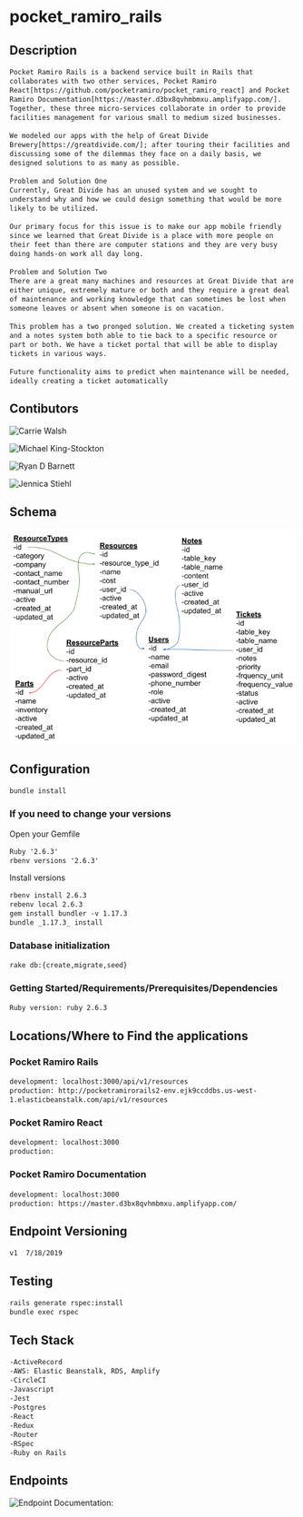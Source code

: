 # pocket_ramiro_rails

## Description
```
Pocket Ramiro Rails is a backend service built in Rails that collaborates with two other services, Pocket Ramiro React[https://github.com/pocketramiro/pocket_ramiro_react] and Pocket Ramiro Documentation[https://master.d3bx8qvhmbmxu.amplifyapp.com/]. Together, these three micro-services collaborate in order to provide facilities management for various small to medium sized businesses.

We modeled our apps with the help of Great Divide Brewery[https://greatdivide.com/]; after touring their facilities and discussing some of the dilemmas they face on a daily basis, we designed solutions to as many as possible.

Problem and Solution One
Currently, Great Divide has an unused system and we sought to understand why and how we could design something that would be more likely to be utilized.

Our primary focus for this issue is to make our app mobile friendly since we learned that Great Divide is a place with more people on their feet than there are computer stations and they are very busy doing hands-on work all day long.

Problem and Solution Two
There are a great many machines and resources at Great Divide that are either unique, extremely mature or both and they require a great deal of maintenance and working knowledge that can sometimes be lost when someone leaves or absent when someone is on vacation.

This problem has a two pronged solution. We created a ticketing system and a notes system both able to tie back to a specific resource or part or both. We have a ticket portal that will be able to display tickets in various ways.

Future functionality aims to predict when maintenance will be needed, ideally creating a ticket automatically
```
## Contibutors
![Carrie Walsh](https://github.com/carriewalsh)

![Michael King-Stockton](https://github.com/KStockton)

![Ryan D Barnett](https://github.com/RyanDBarnett)

![Jennica Stiehl](https://github.com/stiehlrod)

## Schema
![Pocket Ramiro Rails Schema](/pr_schema.png?raw=true "Pocket Ramiro Rails Schema")

## Configuration
```
bundle install
 ```
### If you need to change your versions

Open your Gemfile
```
Ruby '2.6.3'
rbenv versions '2.6.3'
```
Install versions
```
rbenv install 2.6.3
rebenv local 2.6.3
gem install bundler -v 1.17.3
bundle _1.17.3_ install
```

### Database initialization
```
rake db:{create,migrate,seed}
```
### Getting Started/Requirements/Prerequisites/Dependencies
```
Ruby version: ruby 2.6.3
```
## Locations/Where to Find the applications
### Pocket Ramiro Rails
```
development: localhost:3000/api/v1/resources
production: http://pocketramirorails2-env.ejk9ccddbs.us-west-1.elasticbeanstalk.com/api/v1/resources
```
### Pocket Ramiro React
```
development: localhost:3000
production:
```
### Pocket Ramiro Documentation
```
development: localhost:3000
production: https://master.d3bx8qvhmbmxu.amplifyapp.com/
```
## Endpoint Versioning
```
v1  7/18/2019
```
## Testing
```
rails generate rspec:install
bundle exec rspec
```
## Tech Stack
```
-ActiveRecord  
-AWS: Elastic Beanstalk, RDS, Amplify
-CircleCI
-Javascript
-Jest
-Postgres
-React
-Redux
-Router
-RSpec
-Ruby on Rails
```

## Endpoints
![Endpoint Documentation:](https://master.d3bx8qvhmbmxu.amplifyapp.com/)
